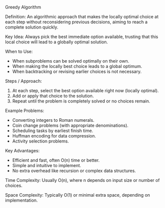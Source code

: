 Greedy Algorithm

Definition:
An algorithmic approach that makes the locally optimal choice at each step without reconsidering previous decisions, aiming to reach a complete solution quickly.

Key Idea:
Always pick the best immediate option available, trusting that this local choice will lead to a globally optimal solution.

When to Use:

- When subproblems can be solved optimally on their own.
- When making the locally best choice leads to a global optimum.
- When backtracking or revising earlier choices is not necessary.

Steps / Approach:

1. At each step, select the best option available right now (locally optimal).
2. Add or apply that choice to the solution.
3. Repeat until the problem is completely solved or no choices remain.

Example Problems:

- Converting integers to Roman numerals.
- Coin change problems (with appropriate denominations).
- Scheduling tasks by earliest finish time.
- Huffman encoding for data compression.
- Activity selection problems.

Key Advantages:

- Efficient and fast, often O(n) time or better.
- Simple and intuitive to implement.
- No extra overhead like recursion or complex data structures.

Time Complexity:
Usually O(n), where n depends on input size or number of choices.

Space Complexity:
Typically O(1) or minimal extra space, depending on implementation.
